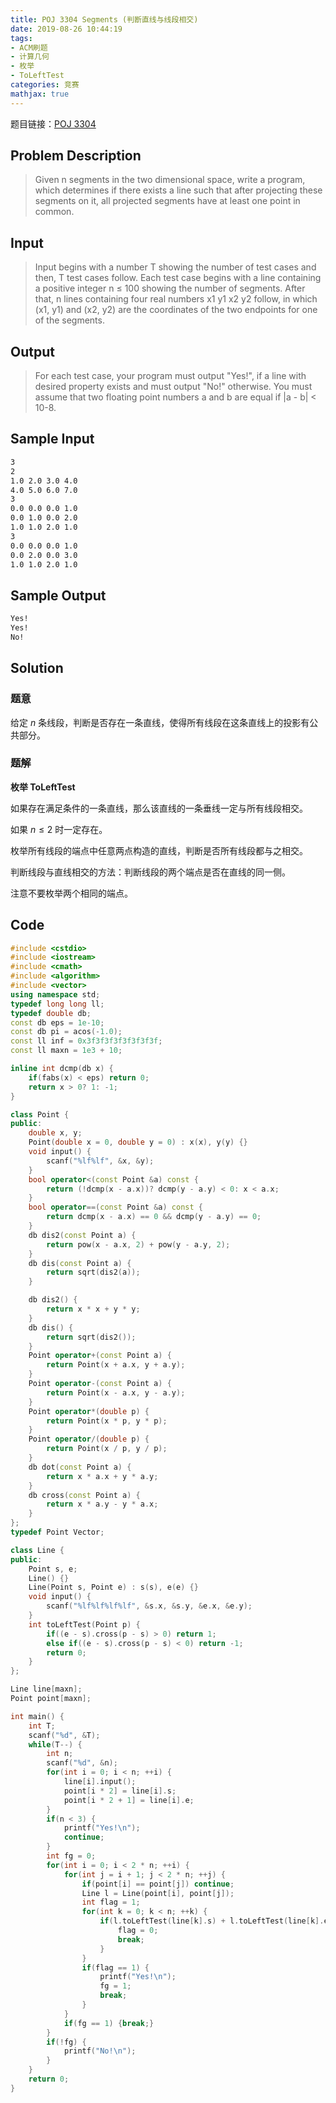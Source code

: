```yaml
---
title: POJ 3304 Segments (判断直线与线段相交)
date: 2019-08-26 10:44:19
tags:
- ACM刷题
- 计算几何
- 枚举
- ToLeftTest
categories: 竞赛
mathjax: true
---
```


题目链接：[POJ 3304](http://poj.org/problem?id=3304)

## Problem Description
> Given n segments in the two dimensional space, write a program, which determines if there exists a line such that after projecting these segments on it, all projected segments have at least one point in common.
 
<!--more-->

## Input
> Input begins with a number T showing the number of test cases and then, T test cases follow. Each test case begins with a line containing a positive integer n ≤ 100 showing the number of segments. After that, n lines containing four real numbers x1 y1 x2 y2 follow, in which (x1, y1) and (x2, y2) are the coordinates of the two endpoints for one of the segments.
 

## Output
> For each test case, your program must output "Yes!", if a line with desired property exists and must output "No!" otherwise. You must assume that two floating point numbers a and b are equal if |a - b| < 10-8.
 

## Sample Input

```markdown
3
2
1.0 2.0 3.0 4.0
4.0 5.0 6.0 7.0
3
0.0 0.0 0.0 1.0
0.0 1.0 0.0 2.0
1.0 1.0 2.0 1.0
3
0.0 0.0 0.0 1.0
0.0 2.0 0.0 3.0
1.0 1.0 2.0 1.0
```

## Sample Output

```markdown
Yes!
Yes!
No!
```

## Solution

### 题意

给定 $n$ 条线段，判断是否存在一条直线，使得所有线段在这条直线上的投影有公共部分。

### 题解

**枚举 ToLeftTest**

如果存在满足条件的一条直线，那么该直线的一条垂线一定与所有线段相交。

如果 $n \le 2$ 时一定存在。

枚举所有线段的端点中任意两点构造的直线，判断是否所有线段都与之相交。

判断线段与直线相交的方法：判断线段的两个端点是否在直线的同一侧。

注意不要枚举两个相同的端点。

## Code

```cpp
#include <cstdio>
#include <iostream>
#include <cmath>
#include <algorithm>
#include <vector>
using namespace std;
typedef long long ll;
typedef double db;
const db eps = 1e-10;  
const db pi = acos(-1.0);  
const ll inf = 0x3f3f3f3f3f3f3f3f;  
const ll maxn = 1e3 + 10;

inline int dcmp(db x) {
    if(fabs(x) < eps) return 0;
    return x > 0? 1: -1;
}

class Point {
public:
    double x, y;
    Point(double x = 0, double y = 0) : x(x), y(y) {}
    void input() {
        scanf("%lf%lf", &x, &y);
    }
    bool operator<(const Point &a) const {
        return (!dcmp(x - a.x))? dcmp(y - a.y) < 0: x < a.x;
    }
    bool operator==(const Point &a) const {
        return dcmp(x - a.x) == 0 && dcmp(y - a.y) == 0;
    }
    db dis2(const Point a) {
        return pow(x - a.x, 2) + pow(y - a.y, 2);
    }
    db dis(const Point a) {
        return sqrt(dis2(a));
    }

    db dis2() {
        return x * x + y * y;
    }
    db dis() {
        return sqrt(dis2());
    }
    Point operator+(const Point a) {
        return Point(x + a.x, y + a.y);
    }
    Point operator-(const Point a) {
        return Point(x - a.x, y - a.y);
    }
    Point operator*(double p) {
        return Point(x * p, y * p);
    }
    Point operator/(double p) {
        return Point(x / p, y / p);
    }
    db dot(const Point a) {
        return x * a.x + y * a.y;
    }
    db cross(const Point a) {
        return x * a.y - y * a.x;
    }
};
typedef Point Vector;

class Line {
public:
    Point s, e;
    Line() {}
    Line(Point s, Point e) : s(s), e(e) {}
    void input() {
        scanf("%lf%lf%lf%lf", &s.x, &s.y, &e.x, &e.y);
    }
    int toLeftTest(Point p) {
        if((e - s).cross(p - s) > 0) return 1;
        else if((e - s).cross(p - s) < 0) return -1;
        return 0;
    }
};

Line line[maxn];
Point point[maxn];

int main() {
    int T;
    scanf("%d", &T);
    while(T--) {
        int n;
        scanf("%d", &n);
        for(int i = 0; i < n; ++i) {
            line[i].input();
            point[i * 2] = line[i].s;
            point[i * 2 + 1] = line[i].e;
        }
        if(n < 3) {
            printf("Yes!\n");
            continue;
        }
        int fg = 0;
        for(int i = 0; i < 2 * n; ++i) {
            for(int j = i + 1; j < 2 * n; ++j) {
                if(point[i] == point[j]) continue;
                Line l = Line(point[i], point[j]);
                int flag = 1;
                for(int k = 0; k < n; ++k) {
                    if(l.toLeftTest(line[k].s) + l.toLeftTest(line[k].e) && l.toLeftTest(line[k].s) == l.toLeftTest(line[k].e)) {
                        flag = 0;
                        break;
                    }
                }
                if(flag == 1) {
                    printf("Yes!\n");
                    fg = 1;
                    break;
                }
            }
            if(fg == 1) {break;}
        }
        if(!fg) {
            printf("No!\n");
        }
    }
    return 0;
}
```
